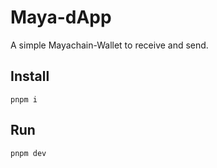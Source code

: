# Maya-dApp
A simple Mayachain-Wallet to receive and send. 

## Install 

`pnpm i`

## Run 

`pnpm dev`


